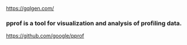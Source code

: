 https://gqlgen.com/


### pprof is a tool for visualization and analysis of profiling data.
https://github.com/google/pprof
